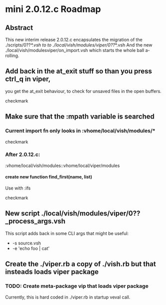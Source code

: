 # mini 2.0.12.c Roadmap

## Abstract

This new interim release 2.0.12.c encapsulates the migration of the 
./scripts/0??_*.vsh  to to ./local/vish/modules/viper/0??_*.vsh
And the new ./local/vish/modulesviper/on_import.vsh which starts the whole ball
a-rolling.



## Add back in the at_exit stuff  so than you press ctrl_q in viper,
you get the at_exit behaviour, to check for unsaved files in the open buffers.

checkmark


## Make sure that the :mpath variable is searched

### Current import fn only looks in :vhome/local/vish/modules/*

checkmark

### After 2.0.12.c:

:vhome/local/vish/modules::vhome/local/viper/modules

####  create new function find_first(name, list)


Use with :ifs

checkmark


## New script ./local/vish/modules/viper/0??_process_args.vsh

This script adds back in some CLI args that might be useful:

- -s source.vsh
- -e 'echo foo | cat' 



## Create the ./viper.rb a copy of ./vish.rb but that  insteads loads viper package

### TODO: Create meta-package vip that loads viper package

Currently, this is hard coded in ./viper.rb in startup veval call.

